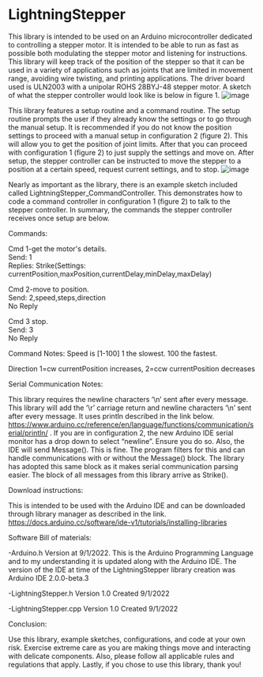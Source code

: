 # LightningStepper
  This library is intended to be used on an Arduino microcontroller dedicated to controlling a stepper motor. It is intended to be able to run as fast as possible both modulating the stepper motor and listening for instructions. This library will keep track of the position of the stepper so that it can be used in a variety of applications such as joints that are limited in movement range, avoiding wire twisting, and printing applications. The driver board used is ULN2003 with a unipolar ROHS 28BYJ-48 stepper motor. A sketch of what the stepper controller would look like is below in figure 1.
![image](https://user-images.githubusercontent.com/62961062/187962426-64dd087f-8b12-4b27-abb2-20dabaf72682.png)

This library features a setup routine and a command routine. The setup routine prompts the user if they already know the settings or to go through the manual setup. It is recommended if you do not know the position settings to proceed with a manual setup in configuration 2 (figure 2). This will allow you to get the position of joint limits. After that you can proceed with configuration 1 (figure 2) to just supply the settings and move on. After setup, the stepper controller can be instructed to move the stepper to a position at a certain speed, request current settings, and to stop.
![image](https://user-images.githubusercontent.com/62961062/187963050-2b6200fd-7d73-456b-bc7e-75c22da09f01.png)

Nearly as important as the library, there is an example sketch included called LightningStepper_CommandController. This demonstrates how to code a command controller in configuration 1 (figure 2) to talk to the stepper controller. In summary, the commands the stepper controller receives once setup are below.

Commands:

Cmd 1-get the motor's details.  
Send: 1      
Replies: Strike(Settings: currentPosition,maxPosition,currentDelay,minDelay,maxDelay)

Cmd 2-move to position.            
Send: 2,speed,steps,direction     
No Reply

Cmd 3 stop.             
Send: 3         
No Reply

Command Notes:
Speed is [1-100]   1 the slowest. 100 the fastest.

Direction 1=cw currentPosition increases, 2=ccw currentPosition decreases

Serial Communication Notes:	

  This library requires the newline characters ‘\n’ sent after every message. This library will add the ‘\r’ carriage return and newline characters ‘\n’ sent after every message. It uses println described in the link below.
https://www.arduino.cc/reference/en/language/functions/communication/serial/println/ .
  If you are in configuration 2, the new Arduino IDE serial monitor has a drop down to select “newline”. Ensure you do so. Also, the IDE will send Message(<whatever you typed>). This is fine. The program filters for this and can handle communications with or without the Message() block. The library has adopted this same block as it makes serial communication parsing easier. The block of all messages from this library arrive as Strike(<the response>).
  
Download instructions:
  
  
This is intended to be used with the Arduino IDE and can be downloaded through library manager as described in the link.
https://docs.arduino.cc/software/ide-v1/tutorials/installing-libraries

Software Bill of materials:
  
-Arduino.h   Version at 9/1/2022. This is the Arduino Programming Language and to my understanding it is updated along with the Arduino IDE. The version of the IDE at time of the LightningStepper library creation was Arduino IDE 2.0.0-beta.3
  
-LightningStepper.h  Version 1.0 Created 9/1/2022
  
-LightningStepper.cpp  Version 1.0 Created 9/1/2022

Conclusion:
  
Use this library, example sketches, configurations, and code at your own risk. Exercise extreme care as you are making things move and interacting with delicate components. Also, please follow all applicable rules and regulations that apply. Lastly, if you chose to use this library, thank you! 

